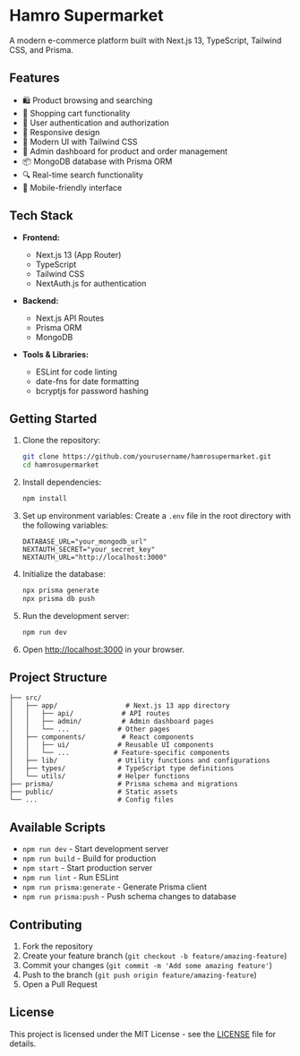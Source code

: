 # Hamro Supermarket

A modern e-commerce platform built with Next.js 13, TypeScript, Tailwind CSS, and Prisma.

## Features

- 🛍️ Product browsing and searching
- 🛒 Shopping cart functionality
- 👤 User authentication and authorization
- 📱 Responsive design
- 🎨 Modern UI with Tailwind CSS
- 🔐 Admin dashboard for product and order management
- 📦 MongoDB database with Prisma ORM
- 🔍 Real-time search functionality
- 📱 Mobile-friendly interface

## Tech Stack

- **Frontend:**
  - Next.js 13 (App Router)
  - TypeScript
  - Tailwind CSS
  - NextAuth.js for authentication

- **Backend:**
  - Next.js API Routes
  - Prisma ORM
  - MongoDB

- **Tools & Libraries:**
  - ESLint for code linting
  - date-fns for date formatting
  - bcryptjs for password hashing

## Getting Started

1. Clone the repository:
   ```bash
   git clone https://github.com/yourusername/hamrosupermarket.git
   cd hamrosupermarket
   ```

2. Install dependencies:
   ```bash
   npm install
   ```

3. Set up environment variables:
   Create a `.env` file in the root directory with the following variables:
   ```env
   DATABASE_URL="your_mongodb_url"
   NEXTAUTH_SECRET="your_secret_key"
   NEXTAUTH_URL="http://localhost:3000"
   ```

4. Initialize the database:
   ```bash
   npx prisma generate
   npx prisma db push
   ```

5. Run the development server:
   ```bash
   npm run dev
   ```

6. Open [http://localhost:3000](http://localhost:3000) in your browser.

## Project Structure

```
├── src/
│   ├── app/                 # Next.js 13 app directory
│   │   ├── api/            # API routes
│   │   ├── admin/          # Admin dashboard pages
│   │   └── ...            # Other pages
│   ├── components/         # React components
│   │   ├── ui/            # Reusable UI components
│   │   └── ...           # Feature-specific components
│   ├── lib/               # Utility functions and configurations
│   ├── types/             # TypeScript type definitions
│   └── utils/             # Helper functions
├── prisma/                # Prisma schema and migrations
├── public/                # Static assets
└── ...                    # Config files
```

## Available Scripts

- `npm run dev` - Start development server
- `npm run build` - Build for production
- `npm start` - Start production server
- `npm run lint` - Run ESLint
- `npm run prisma:generate` - Generate Prisma client
- `npm run prisma:push` - Push schema changes to database

## Contributing

1. Fork the repository
2. Create your feature branch (`git checkout -b feature/amazing-feature`)
3. Commit your changes (`git commit -m 'Add some amazing feature'`)
4. Push to the branch (`git push origin feature/amazing-feature`)
5. Open a Pull Request

## License

This project is licensed under the MIT License - see the [LICENSE](LICENSE) file for details.
